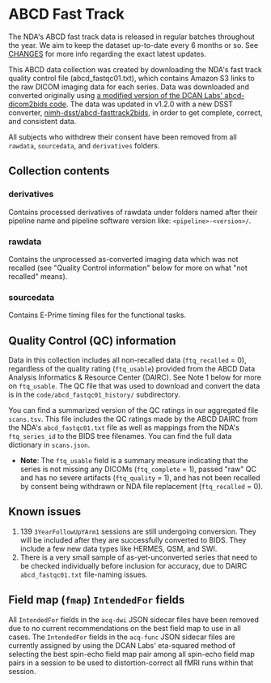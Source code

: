 # ABCD Fast Track

The NDA's ABCD fast track data is released in regular batches throughout the year. We aim to keep the dataset up-to-date every 6 months or so. See [CHANGES](https://github.com/nimh-dsst/dsst-rtd/tree/main/docs/guides/ABCD/fast_track/CHANGES.md) for more info regarding the exact latest updates.

This ABCD data collection was created by downloading the NDA's fast track quality control file (abcd_fastqc01.txt), which contains Amazon S3 links to the raw DICOM imaging data for each series. Data was downloaded and converted originally using [a modified version of the DCAN Labs' abcd-dicom2bids code](https://github.com/nih-fmrif/abcd-dicom2bids). The data was updated in v1.2.0 with a new DSST converter, [nimh-dsst/abcd-fasttrack2bids](https://github.com/nimh-dsst/abcd-fasttrack2bids), in order to get complete, correct, and consistent data.

All subjects who withdrew their consent have been removed from all `rawdata`, `sourcedata`, and `derivatives` folders.

## Collection contents

### derivatives

Contains processed derivatives of rawdata under folders named after their pipeline name and pipeline software version like: `<pipeline>-<version>/`.

### rawdata

Contains the unprocessed as-converted imaging data which was not recalled (see "Quality Control information" below for more on what "not recalled" means).

### sourcedata

Contains E-Prime timing files for the functional tasks.

## Quality Control (QC) information

Data in this collection includes all non-recalled data (`ftq_recalled` = 0), regardless of the quality rating (`ftq_usable`) provided from the ABCD Data Analysis Informatics & Resource Center (DAIRC). See Note 1 below for more on `ftq_usable`. The QC file that was used to download and convert the data is in the `code/abcd_fastqc01_history/` subdirectory.

You can find a summarized version of the QC ratings in our aggregated file `scans.tsv`. This file includes the QC ratings made by the ABCD DAIRC from the NDA's `abcd_fastqc01.txt` file as well as mappings from the NDA's `ftq_series_id` to the BIDS tree filenames. You can find the full data dictionary in `scans.json`.

- **Note**: The `ftq_usable` field is a summary measure indicating that the series is not missing any DICOMs (`ftq_complete` = 1), passed "raw" QC and has no severe artifacts (`ftq_quality` = 1), and has not been recalled by consent being withdrawn or NDA file replacement (`ftq_recalled` = 0).

## Known issues

1. 139 `3YearFollowUpYArm1` sessions are still undergoing conversion. They will be included after they are successfully converted to BIDS. They include a few new data types like HERMES, QSM, and SWI.
1. There is a very small sample of as-yet-unconverted series that need to be checked individually before inclusion for accuracy, due to DAIRC `abcd_fastqc01.txt` file-naming issues.

## Field map (`fmap`) `IntendedFor` fields

All `IntendedFor` fields in the `acq-dwi` JSON sidecar files have been removed due to no current recommendations on the best field map to use in all cases. The `IntendedFor` fields in the `acq-func` JSON sidecar files are currently assigned by using the DCAN Labs' eta-squared method of selecting the best spin-echo field map pair among all spin-echo field map pairs in a session to be used to distortion-correct all fMRI runs within that session.
